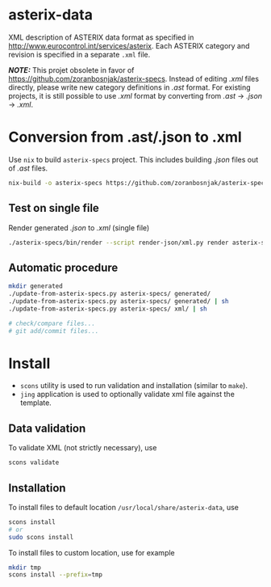# asterix-data

XML description of ASTERIX data format as specified in
http://www.eurocontrol.int/services/asterix.
Each ASTERIX category and revision is specified in a separate `.xml` file.

**_NOTE:_** This projet obsolete in favor of
https://github.com/zoranbosnjak/asterix-specs.
Instead of editing *.xml* files directly, please write new category
definitions in *.ast* format. For existing projects, it is still possible
to use *.xml* format by converting from *.ast* -> *.json* -> *.xml*.

# Conversion from .ast/.json to .xml

Use `nix` to build `asterix-specs` project. This includes building *.json* files out of *.ast* files.

```bash
nix-build -o asterix-specs https://github.com/zoranbosnjak/asterix-specs/archive/master.tar.gz
```

## Test on single file

Render generated *.json* to *.xml* (single file)

```bash
./asterix-specs/bin/render --script render-json/xml.py render asterix-specs/specs/.../definition.json > xml/catABC_X.Y.xml
```

## Automatic procedure

```bash
mkdir generated
./update-from-asterix-specs.py asterix-specs/ generated/
./update-from-asterix-specs.py asterix-specs/ generated/ | sh
./update-from-asterix-specs.py asterix-specs/ xml/ | sh

# check/compare files...
# git add/commit files...
```

# Install

* `scons` utility is used to run validation and installation (similar to `make`).
* `jing` application is used to optionally validate xml file against the template.

## Data validation

To validate XML (not strictly necessary), use

```bash
scons validate
```

## Installation

To install files to default location `/usr/local/share/asterix-data`, use

```bash
scons install
# or
sudo scons install
```

To install files to custom location, use for example

```bash
mkdir tmp
scons install --prefix=tmp
```

